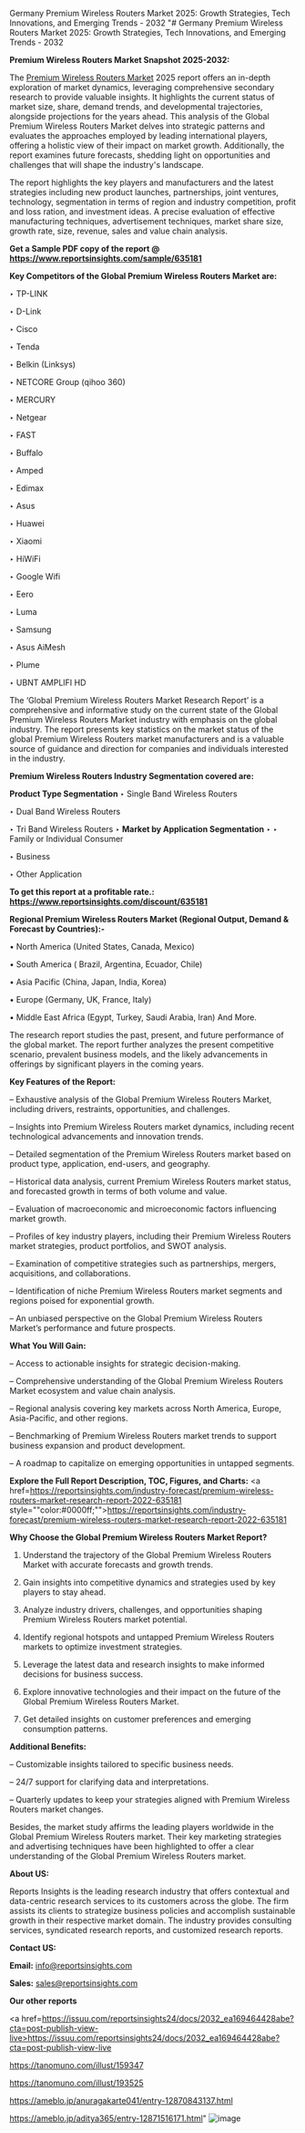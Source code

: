 Germany Premium Wireless Routers Market 2025: Growth Strategies, Tech Innovations, and Emerging Trends - 2032
"# Germany Premium Wireless Routers Market 2025: Growth Strategies, Tech Innovations, and Emerging Trends - 2032

<strong>Premium Wireless Routers Market Snapshot 2025-2032:</strong>

The <a href=https://www.reportsinsights.com/sample/635181>Premium Wireless Routers Market</a> 2025 report offers an in-depth exploration of market dynamics, leveraging comprehensive secondary research to provide valuable insights. It highlights the current status of market size, share, demand trends, and developmental trajectories, alongside projections for the years ahead. This analysis of the Global Premium Wireless Routers Market delves into strategic patterns and evaluates the approaches employed by leading international players, offering a holistic view of their impact on market growth. Additionally, the report examines future forecasts, shedding light on opportunities and challenges that will shape the industry's landscape.

The report highlights the key players and manufacturers and the latest strategies including new product launches, partnerships, joint ventures, technology, segmentation in terms of region and industry competition, profit and loss ration, and investment ideas. A precise evaluation of effective manufacturing techniques, advertisement techniques, market share size, growth rate, size, revenue, sales and value chain analysis.

<strong>Get a Sample PDF copy of the report @ <a href=https://www.reportsinsights.com/sample/635181 style=color:#0000ff;>https://www.reportsinsights.com/sample/635181</a></strong>

<strong>Key Competitors of the Global Premium Wireless Routers Market are:</strong>

‣ TP-LINK

‣ D-Link

‣ Cisco

‣ Tenda

‣ Belkin (Linksys)

‣ NETCORE Group (qihoo 360)

‣ MERCURY

‣ Netgear

‣ FAST

‣ Buffalo

‣ Amped

‣ Edimax

‣ Asus

‣ Huawei

‣ Xiaomi

‣ HiWiFi

‣ Google Wifi

‣ Eero

‣ Luma

‣ Samsung

‣ Asus AiMesh

‣ Plume

‣ UBNT AMPLIFI HD

The ‘Global Premium Wireless Routers Market Research Report’ is a comprehensive and informative study on the current state of the Global Premium Wireless Routers Market industry with emphasis on the global industry. The report presents key statistics on the market status of the global Premium Wireless Routers market manufacturers and is a valuable source of guidance and direction for companies and individuals interested in the industry.

<strong>Premium Wireless Routers Industry Segmentation covered are:</strong>

<strong>Product Type Segmentation</strong>
‣
Single Band Wireless Routers

‣ Dual Band Wireless Routers

‣ Tri Band Wireless Routers
‣ 
<strong>Market by Application Segmentation</strong>
‣
‣  Family or Individual Consumer

‣ Business

‣ Other Application

<strong>To get this report at a profitable rate.: <a href=https://www.reportsinsights.com/discount/635181 style=color:#0000ff;>https://www.reportsinsights.com/discount/635181</a></strong>

<strong>Regional Premium Wireless Routers Market (Regional Output, Demand &amp; Forecast by Countries):-</strong>

• North America (United States, Canada, Mexico)

• South America ( Brazil, Argentina, Ecuador, Chile)

• Asia Pacific (China, Japan, India, Korea)

• Europe (Germany, UK, France, Italy)

• Middle East Africa (Egypt, Turkey, Saudi Arabia, Iran) And More.

The research report studies the past, present, and future performance of the global market. The report further analyzes the present competitive scenario, prevalent business models, and the likely advancements in offerings by significant players in the coming years.

<strong>Key Features of the Report:</strong>

– Exhaustive analysis of the Global Premium Wireless Routers Market, including drivers, restraints, opportunities, and challenges.

– Insights into Premium Wireless Routers market dynamics, including recent technological advancements and innovation trends.

– Detailed segmentation of the Premium Wireless Routers market based on product type, application, end-users, and geography.

– Historical data analysis, current Premium Wireless Routers market status, and forecasted growth in terms of both volume and value.

– Evaluation of macroeconomic and microeconomic factors influencing market growth.

– Profiles of key industry players, including their Premium Wireless Routers market strategies, product portfolios, and SWOT analysis.

– Examination of competitive strategies such as partnerships, mergers, acquisitions, and collaborations.

– Identification of niche Premium Wireless Routers market segments and regions poised for exponential growth.

– An unbiased perspective on the Global Premium Wireless Routers Market’s performance and future prospects.

<strong>What You Will Gain:</strong>

– Access to actionable insights for strategic decision-making.

– Comprehensive understanding of the Global Premium Wireless Routers Market ecosystem and value chain analysis.

– Regional analysis covering key markets across North America, Europe, Asia-Pacific, and other regions.

– Benchmarking of Premium Wireless Routers market trends to support business expansion and product development.

– A roadmap to capitalize on emerging opportunities in untapped segments.

<strong>Explore the Full Report Description, TOC, Figures, and Charts:</strong>
<a href=https://reportsinsights.com/industry-forecast/premium-wireless-routers-market-research-report-2022-635181 style=""color:#0000ff;"">https://reportsinsights.com/industry-forecast/premium-wireless-routers-market-research-report-2022-635181</a>

<strong>Why Choose the Global Premium Wireless Routers Market Report?</strong>

1. Understand the trajectory of the Global Premium Wireless Routers Market with accurate forecasts and growth trends.

2. Gain insights into competitive dynamics and strategies used by key players to stay ahead.

3. Analyze industry drivers, challenges, and opportunities shaping Premium Wireless Routers market potential.

4. Identify regional hotspots and untapped Premium Wireless Routers markets to optimize investment strategies.

5. Leverage the latest data and research insights to make informed decisions for business success.

6. Explore innovative technologies and their impact on the future of the Global Premium Wireless Routers Market.

7. Get detailed insights on customer preferences and emerging consumption patterns.

<strong>Additional Benefits:</strong>

– Customizable insights tailored to specific business needs.

– 24/7 support for clarifying data and interpretations.

– Quarterly updates to keep your strategies aligned with Premium Wireless Routers market changes.

Besides, the market study affirms the leading players worldwide in the Global Premium Wireless Routers market. Their key marketing strategies and advertising techniques have been highlighted to offer a clear understanding of the Global Premium Wireless Routers market.

<strong><strong>About US</strong>:</strong>

Reports Insights is the leading research industry that offers contextual and data-centric research services to its customers across the globe. The firm assists its clients to strategize business policies and accomplish sustainable growth in their respective market domain. The industry provides consulting services, syndicated research reports, and customized research reports.

<strong>Contact US:</strong>

<p class=><b>Email:</b> <a href=mailto:info@reportsinsights.com>info@reportsinsights.com</a></p>
<p class=><b>Sales:</b> <a href=mailto:sales@reportsinsights.com>sales@reportsinsights.com</a></p>

<strong>Our other reports</strong>

<a href=https://issuu.com/reportsinsights24/docs/2032_ea169464428abe?cta=post-publish-view-live>https://issuu.com/reportsinsights24/docs/2032_ea169464428abe?cta=post-publish-view-live</a>

<a href=https://tanomuno.com/illust/159347>https://tanomuno.com/illust/159347</a>

<a href=https://tanomuno.com/illust/193525>https://tanomuno.com/illust/193525</a>

<a href=https://ameblo.jp/anuragakarte041/entry-12870843137.html>https://ameblo.jp/anuragakarte041/entry-12870843137.html</a>

<a href=https://ameblo.jp/aditya365/entry-12871516171.html>https://ameblo.jp/aditya365/entry-12871516171.html</a>"
![image](https://github.com/user-attachments/assets/b17b75ae-f2ad-400f-871a-eadb1e71e50e)
